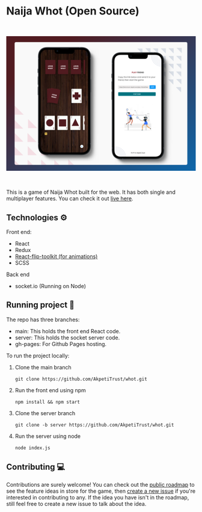 # Naija Whot (Open Source)

<br />

![Game play](./public/MultiplayerMockup.png)

<br />

This is a game of Naija Whot built for the web. It has both single and multiplayer features. You can check it out [live here](https://whot.trust-akpeti.com).

## Technologies ⚙

Front end:

- React
- Redux
- [React-flip-toolkit (for animations)](https://github.com/aholachek/react-flip-toolkit)
- SCSS

Back end

- socket.io (Running on Node)

## Running project 🚀

The repo has three branches:

- main: This holds the front end React code.
- server: This holds the socket server code.
- gh-pages: For Github Pages hosting.

To run the project locally:

1. Clone the main branch

   ```
   git clone https://github.com/AkpetiTrust/whot.git
   ```

2. Run the front end using npm

   ```
   npm install && npm start
   ```

3. Clone the server branch

   ```
   git clone -b server https://github.com/AkpetiTrust/whot.git
   ```

4. Run the server using node

   ```
   node index.js
   ```

## Contributing 💻

Contributions are surely welcome! You can check out the [public roadmap](https://github.com/AkpetiTrust/whot/wiki/Public-Roadmap) to see the feature ideas in store for the game, then [create a new issue](https://github.com/AkpetiTrust/whot/issues/new/choose) if you're interested in contributing to any. If the idea you have isn't in the roadmap, still feel free to create a new issue to talk about the idea.
